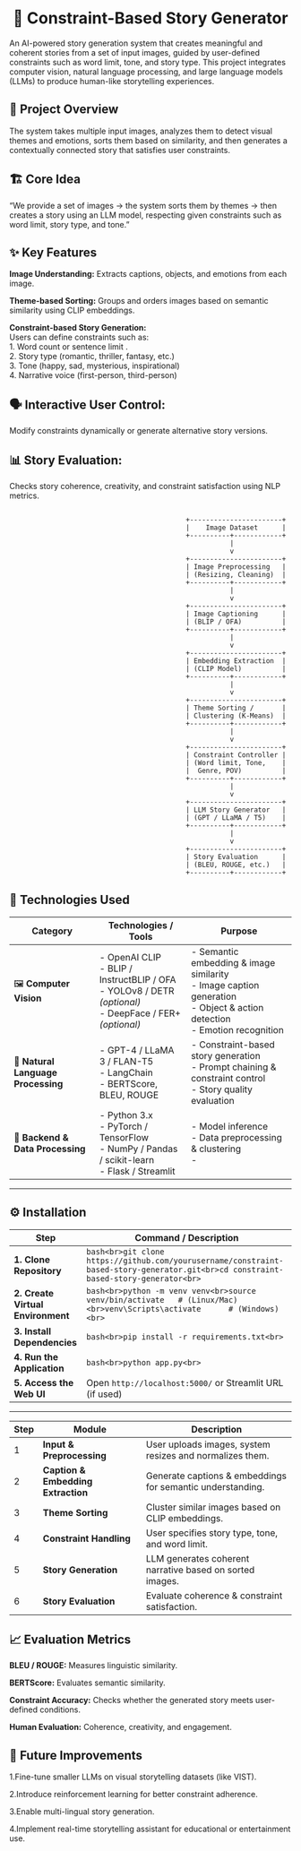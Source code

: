 <div align = "center" > <h1>🧠 Constraint-Based Story Generator</h1> </div>

An AI-powered story generation system that creates meaningful and coherent stories from a set of input images, guided by user-defined constraints such as word limit, tone, and story type.
This project integrates computer vision, natural language processing, and large language models (LLMs) to produce human-like storytelling experiences.

## 🚀 Project Overview

The system takes multiple input images, analyzes them to detect visual themes and emotions, sorts them based on similarity, and then generates a contextually connected story that satisfies user constraints.

## 🏗️ Core Idea

“We provide a set of images → the system sorts them by themes → then creates a story using an LLM model, respecting given constraints such as word limit, story type, and tone.”

## ✨ Key Features

 **Image Understanding:** Extracts captions, objects, and emotions from each image.

**Theme-based Sorting:** Groups and orders images based on semantic similarity using CLIP embeddings.

**Constraint-based Story Generation:** <br>
Users can define constraints such as:
<br> 1. Word count or sentence limit .<br> 2. Story type (romantic, thriller, fantasy, etc.) <br> 3. Tone (happy, sad, mysterious, inspirational) <br> 4. Narrative voice (first-person, third-person)

## 🗣️ Interactive User Control: 
Modify constraints dynamically or generate alternative story versions.

## 📊 Story Evaluation: 
Checks story coherence, creativity, and constraint satisfaction using NLP metrics.

```
                                            
                                            +-----------------------+
                                            |    Image Dataset      |
                                            +----------+------------+
                                                       |
                                                       v
                                            +-----------------------+
                                            | Image Preprocessing   |
                                            | (Resizing, Cleaning)  |
                                            +----------+------------+
                                                       |
                                                       v
                                            +-----------------------+
                                            | Image Captioning      |
                                            | (BLIP / OFA)          |
                                            +----------+------------+
                                                       |
                                                       v
                                            +-----------------------+
                                            | Embedding Extraction  |
                                            | (CLIP Model)          |
                                            +----------+------------+
                                                       |
                                                       v
                                            +-----------------------+
                                            | Theme Sorting /       |
                                            | Clustering (K-Means)  |
                                            +----------+------------+
                                                       |
                                                       v
                                            +-----------------------+
                                            | Constraint Controller |
                                            | (Word limit, Tone,    |
                                            |  Genre, POV)          |
                                            +----------+------------+
                                                       |
                                                       v
                                            +-----------------------+
                                            | LLM Story Generator   |
                                            | (GPT / LLaMA / T5)    |
                                            +----------+------------+
                                                       |
                                                       v
                                            +-----------------------+
                                            | Story Evaluation      |
                                            | (BLEU, ROUGE, etc.)   |
                                            +----------+------------+

``` 
## 🧰 Technologies Used

| **Category** | **Technologies / Tools** | **Purpose** |
|---------------|---------------------------|--------------|
| 🖼️ **Computer Vision** | - OpenAI CLIP  <br> - BLIP / InstructBLIP / OFA  <br> - YOLOv8 / DETR *(optional)*  <br> - DeepFace / FER+ *(optional)* | - Semantic embedding & image similarity <br> - Image caption generation <br> - Object & action detection <br> - Emotion recognition |
| 💬 **Natural Language Processing** | - GPT-4 / LLaMA 3 / FLAN-T5  <br> - LangChain  <br> - BERTScore, BLEU, ROUGE | - Constraint-based story generation <br> - Prompt chaining & constraint control <br> - Story quality evaluation |
| 🧠 **Backend & Data Processing** | - Python 3.x  <br> - PyTorch / TensorFlow  <br> - NumPy / Pandas / scikit-learn  <br> - Flask / Streamlit | - Model inference <br> - Data preprocessing & clustering <br> - 
---

## ⚙️ Installation

| **Step** | **Command / Description** |
|-----------|----------------------------|
| **1. Clone Repository** | ```bash<br>git clone https://github.com/yourusername/constraint-based-story-generator.git<br>cd constraint-based-story-generator<br>``` |
| **2. Create Virtual Environment** | ```bash<br>python -m venv venv<br>source venv/bin/activate   # (Linux/Mac)<br>venv\Scripts\activate      # (Windows)<br>``` |
| **3. Install Dependencies** | ```bash<br>pip install -r requirements.txt<br>``` |
| **4. Run the Application** | ```bash<br>python app.py<br>``` |
| **5. Access the Web UI** | Open `http://localhost:5000/` or Streamlit URL (if used) |

---


| Step | Module                             | Description                                                |
| ---- | ---------------------------------- | ---------------------------------------------------------- |
| 1    | **Input & Preprocessing**          | User uploads images, system resizes and normalizes them.   |
| 2    | **Caption & Embedding Extraction** | Generate captions & embeddings for semantic understanding. |
| 3    | **Theme Sorting**                  | Cluster similar images based on CLIP embeddings.           |
| 4    | **Constraint Handling**            | User specifies story type, tone, and word limit.           |
| 5    | **Story Generation**               | LLM generates coherent narrative based on sorted images.   |
| 6    | **Story Evaluation**               | Evaluate coherence & constraint satisfaction.              |

## 📈 Evaluation Metrics

**BLEU / ROUGE:** Measures linguistic similarity.

**BERTScore:** Evaluates semantic similarity.

**Constraint Accuracy:** Checks whether the generated story meets user-defined conditions.

**Human Evaluation:** Coherence, creativity, and engagement.

## 🌱 Future Improvements

1.Fine-tune smaller LLMs on visual storytelling datasets (like VIST).

2.Introduce reinforcement learning for better constraint adherence.

3.Enable multi-lingual story generation.

4.Implement real-time storytelling assistant for educational or entertainment use.

